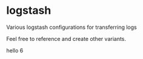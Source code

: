 # logstash
Various logstash configurations for transferring logs

Feel free to reference and create other variants.

hello 6


